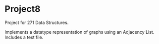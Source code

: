# Project8

Project for 271 Data Structures.

Implements a datatype representation of graphs using an Adjacency List. Includes a test file.
